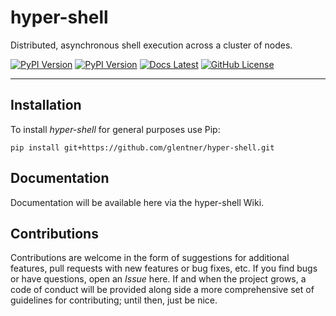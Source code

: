 hyper-shell
===========

Distributed, asynchronous shell execution across a cluster of nodes.

[![PyPI Version](https://img.shields.io/pypi/pyversions/hyper-shell.svg?logo=python&logoColor=white&style=flat)](https://pypi.org/project/hyper-shell/)
[![PyPI Version](https://img.shields.io/pypi/v/hyper-shell.svg?style=flat&color=blue)](https://pypi.org/project/hyper-shell/)
[![Docs Latest](https://readthedocs.org/projects/hyper-shell/badge/?version=latest&style=flat)](https://hyper-shell.readthedocs.io)
[![GitHub License](http://img.shields.io/badge/license-Apache-blue.svg?style=flat)](https://www.apache.org/licenses/LICENSE-2.0)

---

Installation
------------

To install _hyper-shell_ for general purposes use Pip:

```
pip install git+https://github.com/glentner/hyper-shell.git
```


Documentation
-------------

Documentation will be available here via the hyper-shell Wiki.


Contributions
-------------

Contributions are welcome  in the form of  suggestions for additional features,  pull requests with
new features or  bug fixes, etc. If you find  bugs or have questions, open an  _Issue_ here. If and
when the project grows, a  code of conduct will be provided along side  a more comprehensive set of
guidelines for contributing; until then, just be nice.
